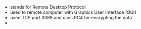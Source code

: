 - stands for Remote Desktop Protocol
- used to remote computer with Graphics User Interface (GUI)
- used TCP port 3389 and uses RC4 for encrypting the data
- 